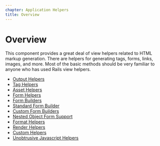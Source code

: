 ```yaml
---
chapter: Application Helpers
title: Overview
---
```


# Overview

This component provides a great deal of view helpers related to HTML markup
generation. There are helpers for generating tags, forms, links, images, and
more. Most of the basic methods should be very familiar to anyone who has used
Rails view helpers.


- [Output Helpers](/guides/application-helpers/output-helpers "Output Helpers")
- [Tag Helpers](/guides/application-helpers/tag-helpers "Tag Helpers")
- [Asset Helpers](/guides/application-helpers/ "Asset Helpers")
- [Form Helpers](/guides/application-helpers/form-helpers "Form Helpers")
- [Form Builders](/guides/application-helpers/form-builders "Form Builders")
- [Standard Form Builder](/guides/application-helpers/standard-form-builder "Standard Form Builder")
- [Custom Form Builders](/guides/application-helpers/custom-form-builders "Custom Form Builders")
- [Nested Object Form Support](/guides/application-helpers/nested-object-form-support "Nested Object Form Support")
- [Format Helpers](/guides/application-helpers/format-helpers "Format Helpers")
- [Render Helpers](/guides/application-helpers/render-helpers "Render Helpers")
- [Custom Helpers](/guides/application-helpers/custom-helpers "Custom Helpers")
- [Unobtrusive Javascript Helpers](/guides/application-helpers/ujs-helpers "Unobtrusive Javascript Helpers")

